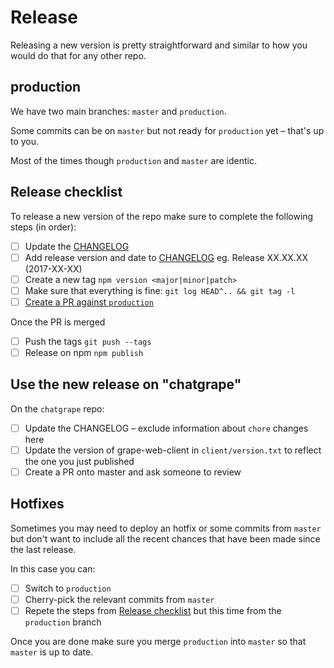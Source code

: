 # Release

Releasing a new version is pretty straightforward and similar to how you would do that for any other repo.

## production

We have two main branches: `master` and `production`.

Some commits can be on `master` but not ready for `production` yet – that's up to you.

Most of the times though `production` and `master` are identic.

## Release checklist

To release a new version of the repo make sure to complete the following steps (in order):

- [ ] Update the [CHANGELOG](../CHANGELOG.md)
- [ ] Add release version and date to [CHANGELOG](../CHANGELOG.md) eg. Release XX.XX.XX (2017-XX-XX)
- [ ] Create a new tag `npm version <major|minor|patch>`
- [ ] Make sure that everything is fine: `git log HEAD^.. && git tag -l`
- [ ] [Create a PR against `production`](https://github.com/ubergrape/grape-web-client/compare/production?expand=1)

Once the PR is merged

- [ ] Push the tags `git push --tags`
- [ ] Release on npm `npm publish`

## Use the new release on "chatgrape"

On the `chatgrape` repo:

- [ ] Update the CHANGELOG – exclude information about `chore` changes here
- [ ] Update the version of grape-web-client in `client/version.txt` to reflect the one you just published
- [ ] Create a PR onto master and ask someone to review

## Hotfixes

Sometimes you may need to deploy an hotfix or some commits from `master` but don't want to include all the recent chances that have been made since the last release.

In this case you can:

- [ ] Switch to `production`
- [ ] Cherry-pick the relevant commits from `master`
- [ ] Repete the steps from [Release checklist](#release-checklist) but this time from the `production` branch

Once you are done make sure you merge `production` into `master` so that `master` is up to date.
